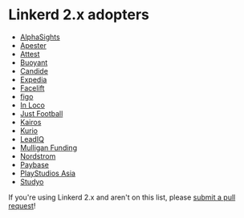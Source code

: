 # Linkerd 2.x adopters

- [AlphaSights](https://www.alphasights.com)
- [Apester](https://apester.com)
- [Attest](https://www.askattest.com)
- [Buoyant](https://buoyant.io)
- [Candide](https://candidegardening.com)
- [Expedia](https://www.expedia.com)
- [Facelift](https://www.facelift-bbt.com/en)
- [figo](https://www.figo.io/)
- [In Loco](https://inloco.com.br/en/)
- [Just Football](https://justfootball.io)
- [Kairos](https://kairos.com)
- [Kurio](https://kurio.id)
- [LeadIQ](https://leadiq.com)
- [Mulligan Funding](https://www.mulliganfunding.com/)
- [Nordstrom](https://nordstrom.com/)
- [Paybase](https://paybase.io/)
- [PlayStudios Asia](https://www.playstudios.asia)
- [Studyo](https://studyo.co)

If you're using Linkerd 2.x and aren't on this list, please [submit a pull
request](https://github.com/linkerd/linkerd2/pulls)!
